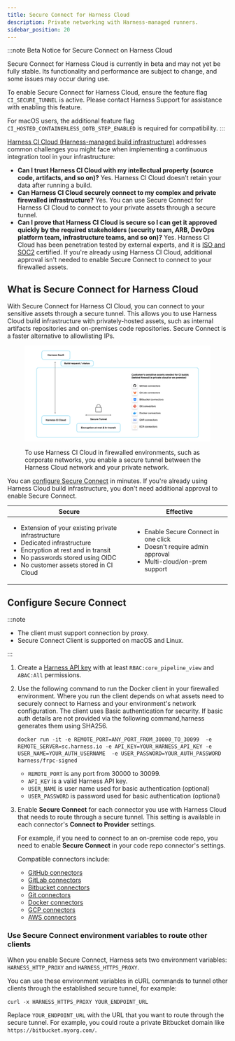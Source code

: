 ```yaml
---
title: Secure Connect for Harness Cloud
description: Private networking with Harness-managed runners.
sidebar_position: 20
---
```


:::note
Beta Notice for Secure Connect on Harness Cloud

Secure Connect for Harness Cloud is currently in beta and may not yet be fully stable. Its functionality and performance are subject to change, and some issues may occur during use.

To enable Secure Connect for Harness Cloud, ensure the feature flag `CI_SECURE_TUNNEL` is active. Please contact Harness Support for assistance with enabling this feature.

For macOS users, the additional feature flag `CI_HOSTED_CONTAINERLESS_OOTB_STEP_ENABLED` is required for compatibility.
:::

[Harness CI Cloud (Harness-managed build infrastructure)](/docs/continuous-integration/use-ci/set-up-build-infrastructure/use-harness-cloud-build-infrastructure) addresses common challenges you might face when implementing a continuous integration tool in your infrastructure:

* **Can I trust Harness CI Cloud with my intellectual property (source code, artifacts, and so on)?** Yes. Harness CI Cloud doesn't retain your data after running a build.
* **Can Harness CI Cloud securely connect to my complex and private firewalled infrastructure?** Yes. You can use Secure Connect for Harness CI Cloud to connect to your private assets through a secure tunnel.
* **Can I prove that Harness CI Cloud is secure so I can get it approved quickly by the required stakeholders (security team, ARB, DevOps platform team, infrastructure teams, and so on)?** Yes. Harness CI Cloud has been penetration tested by external experts, and it is [ISO and SOC2](https://trust.harness.io/) certified. If you're already using Harness CI Cloud, additional approval isn't needed to enable Secure Connect to connect to your firewalled assets.

## What is Secure Connect for Harness Cloud

With Secure Connect for Harness CI Cloud, you can connect to your sensitive assets through a secure tunnel. This allows you to use Harness Cloud build infrastructure with privately-hosted assets, such as internal artifacts repositories and on-premises code repositories. Secure Connect is a faster alternative to allowlisting IPs.

<figure>

![Secure Connect architecture diagram](./static/secure-connect-arch3.png)

<figcaption>To use Harness CI Cloud in firewalled environments, such as corporate networks, you enable a secure tunnel between the Harness Cloud network and your private network.</figcaption>
</figure>

You can [configure Secure Connect](#configure-secure-connect) in minutes. If you're already using Harness Cloud build infrastructure, you don't need additional approval to enable Secure Connect.

| Secure | Effective |
| ------ | --------- |
| <ul><li>Extension of your existing private infrastructure</li><li>Dedicated infrastructure</li><li>Encryption at rest and in transit</li><li>No passwords stored using OIDC</li><li>No customer assets stored in CI Cloud</li></ul> | <ul><li>Enable Secure Connect in one click</li><li>Doesn't require admin approval</li><li>Multi-cloud/on-prem support</li></ul> |

## Configure Secure Connect

:::note

- The client must support connection by proxy.
- Secure Connect Client is supported on macOS and Linux. 

:::

1. Create a [Harness API key](/docs/platform/automation/api/add-and-manage-api-keys) with at least `RBAC:core_pipeline_view` and `ABAC:All` permissions.
1. Use the following command to run the Docker client in your firewalled environment. Where you run the client depends on what assets need to securely connect to Harness and your environment's network configuration. The client uses Basic authentication for security. If basic auth details are not provided via the following command,harness generates them using SHA256.

   ```
   docker run -it -e REMOTE_PORT=ANY_PORT_FROM_30000_TO_30099  -e REMOTE_SERVER=sc.harness.io -e API_KEY=YOUR_HARNESS_API_KEY -e USER_NAME=YOUR_AUTH_USERNAME  -e USER_PASSWORD=YOUR_AUTH_PASSWORD harness/frpc-signed
   ```

   * `REMOTE_PORT` is any port from 30000 to 30099.
   * `API_KEY` is a valid Harness API key.
   * `USER_NAME` is user name used for basic authentication (optional)
   * `USER_PASSWORD` is password used for basic authentication (optional)

2. Enable **Secure Connect** for each connector you use with Harness Cloud that needs to route through a secure tunnel. This setting is available in each connector's **Connect to Provider** settings.

   For example, if you need to connect to an on-premise code repo, you need to enable **Secure Connect** in your code repo connector's settings.

   Compatible connectors include:
   * [GitHub connectors](/docs/platform/connectors/code-repositories/ref-source-repo-provider/git-hub-connector-settings-reference)
   * [GitLab connectors](/docs/platform/connectors/code-repositories/ref-source-repo-provider/git-lab-connector-settings-reference)
   * [Bitbucket connectors](/docs/platform/connectors/code-repositories/ref-source-repo-provider/bitbucket-connector-settings-reference)
   * [Git connectors](/docs/platform/connectors/code-repositories/ref-source-repo-provider/git-connector-settings-reference)
   * [Docker connectors](/docs/platform/connectors/cloud-providers/ref-cloud-providers/docker-registry-connector-settings-reference)
   * [GCP connectors](/docs/platform/connectors/cloud-providers/connect-to-google-cloud-platform-gcp)
   * [AWS connectors](/docs/platform/connectors/cloud-providers/add-aws-connector)

### Use Secure Connect environment variables to route other clients

When you enable Secure Connect, Harness sets two environment variables: `HARNESS_HTTP_PROXY` and `HARNESS_HTTPS_PROXY`.

You can use these environment variables in cURL commands to tunnel other clients through the established secure tunnel, for example:

```
curl -x HARNESS_HTTPS_PROXY YOUR_ENDPOINT_URL
```

Replace `YOUR_ENDPOINT_URL` with the URL that you want to route through the secure tunnel. For example, you could route a private Bitbucket domain like `https://bitbucket.myorg.com/`.


